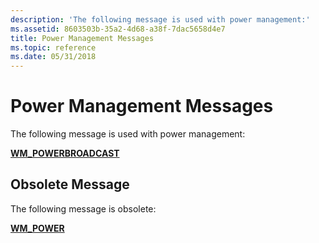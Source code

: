 ```yaml
---
description: 'The following message is used with power management:'
ms.assetid: 8603503b-35a2-4d68-a38f-7dac5658d4e7
title: Power Management Messages
ms.topic: reference
ms.date: 05/31/2018
---
```


# Power Management Messages

The following message is used with power management:

<dl>

[**WM\_POWERBROADCAST**](wm-powerbroadcast.md)  
</dl>

## Obsolete Message

The following message is obsolete:

<dl>

[**WM\_POWER**](wm-power.md)  
</dl>

 

 



